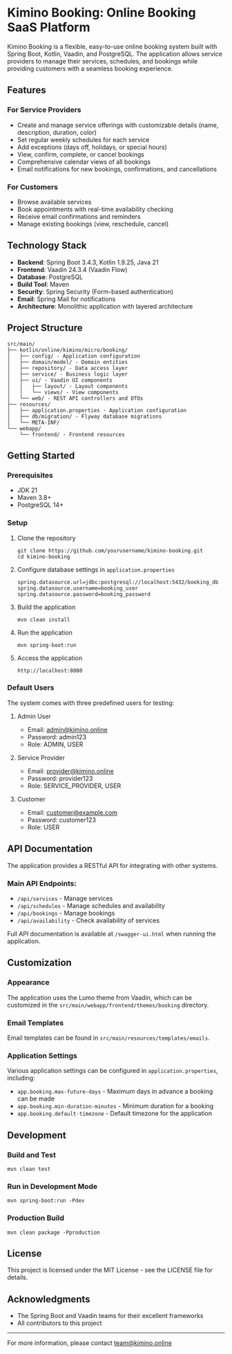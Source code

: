 # Kimino Booking: Online Booking SaaS Platform

Kimino Booking is a flexible, easy-to-use online booking system built with Spring Boot, Kotlin, Vaadin, and PostgreSQL. The application allows service providers to manage their services, schedules, and bookings while providing customers with a seamless booking experience.

## Features

### For Service Providers
- Create and manage service offerings with customizable details (name, description, duration, color)
- Set regular weekly schedules for each service
- Add exceptions (days off, holidays, or special hours)
- View, confirm, complete, or cancel bookings
- Comprehensive calendar views of all bookings
- Email notifications for new bookings, confirmations, and cancellations

### For Customers
- Browse available services
- Book appointments with real-time availability checking
- Receive email confirmations and reminders
- Manage existing bookings (view, reschedule, cancel)

## Technology Stack

- **Backend**: Spring Boot 3.4.3, Kotlin 1.9.25, Java 21
- **Frontend**: Vaadin 24.3.4 (Vaadin Flow)
- **Database**: PostgreSQL
- **Build Tool**: Maven
- **Security**: Spring Security (Form-based authentication)
- **Email**: Spring Mail for notifications
- **Architecture**: Monolithic application with layered architecture

## Project Structure

```
src/main/
├── kotlin/online/kimino/micro/booking/
│   ├── config/ - Application configuration
│   ├── domain/model/ - Domain entities
│   ├── repository/ - Data access layer
│   ├── service/ - Business logic layer
│   ├── ui/ - Vaadin UI components
│   │   ├── layout/ - Layout components
│   │   └── views/ - View components
│   └── web/ - REST API controllers and DTOs
├── resources/
│   ├── application.properties - Application configuration
│   ├── db/migration/ - Flyway database migrations
│   └── META-INF/
└── webapp/
    └── frontend/ - Frontend resources
```

## Getting Started

### Prerequisites

- JDK 21
- Maven 3.8+
- PostgreSQL 14+

### Setup

1. Clone the repository
   ```
   git clone https://github.com/yourusername/kimino-booking.git
   cd kimino-booking
   ```

2. Configure database settings in `application.properties`
   ```
   spring.datasource.url=jdbc:postgresql://localhost:5432/booking_db
   spring.datasource.username=booking_user
   spring.datasource.password=booking_password
   ```

3. Build the application
   ```
   mvn clean install
   ```

4. Run the application
   ```
   mvn spring-boot:run
   ```

5. Access the application
   ```
   http://localhost:8080
   ```

### Default Users

The system comes with three predefined users for testing:

1. Admin User
   - Email: admin@kimino.online
   - Password: admin123
   - Role: ADMIN, USER

2. Service Provider
   - Email: provider@kimino.online
   - Password: provider123
   - Role: SERVICE_PROVIDER, USER

3. Customer
   - Email: customer@example.com
   - Password: customer123
   - Role: USER

## API Documentation

The application provides a RESTful API for integrating with other systems.

### Main API Endpoints:

- `/api/services` - Manage services
- `/api/schedules` - Manage schedules and availability
- `/api/bookings` - Manage bookings
- `/api/availability` - Check availability of services

Full API documentation is available at `/swagger-ui.html` when running the application.

## Customization

### Appearance

The application uses the Lumo theme from Vaadin, which can be customized in the `src/main/webapp/frontend/themes/booking` directory.

### Email Templates

Email templates can be found in `src/main/resources/templates/emails`.

### Application Settings

Various application settings can be configured in `application.properties`, including:

- `app.booking.max-future-days` - Maximum days in advance a booking can be made
- `app.booking.min-duration-minutes` - Minimum duration for a booking
- `app.booking.default-timezone` - Default timezone for the application

## Development

### Build and Test

```
mvn clean test
```

### Run in Development Mode

```
mvn spring-boot:run -Pdev
```

### Production Build

```
mvn clean package -Pproduction
```

## License

This project is licensed under the MIT License - see the LICENSE file for details.

## Acknowledgments

- The Spring Boot and Vaadin teams for their excellent frameworks
- All contributors to this project

---

For more information, please contact team@kimino.online
